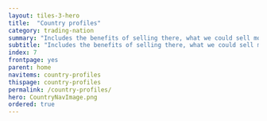 ```yaml
---
layout: tiles-3-hero
title:  "Country profiles"
category: trading-nation
summary: "Includes the benefits of selling there, what we could sell more of there and help in that country."
subtitle: "Includes the benefits of selling there, what we could sell more of there and help in that country."
index: 7
frontpage: yes
parent: home
navitems: country-profiles
thispage: country-profiles
permalink: /country-profiles/
hero: CountryNavImage.png
ordered: true
---
```

